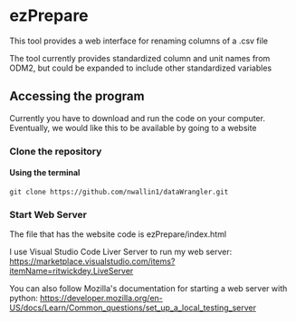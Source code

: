 # ezPrepare

This tool provides a web interface for renaming columns of a .csv file

The tool currently provides standardized column and unit names from ODM2, but could be expanded to include other standardized variables


## Accessing the program
Currently you have to download and run the code on your computer.
Eventually, we would like this to be available by going to a website

### Clone the repository 

#### Using the terminal
    git clone https://github.com/nwallin1/dataWrangler.git


### Start Web Server
The file that has the website code is ezPrepare/index.html

I use Visual Studio Code Liver Server to run my web server: https://marketplace.visualstudio.com/items?itemName=ritwickdey.LiveServer


You can also follow Mozilla's documentation for starting a web server with python: https://developer.mozilla.org/en-US/docs/Learn/Common_questions/set_up_a_local_testing_server
